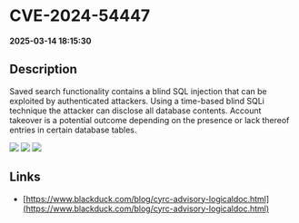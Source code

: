 # CVE-2024-54447

**2025-03-14 18:15:30**

## Description
Saved search functionality contains a blind SQL injection that can be exploited by authenticated attackers. Using a time-based blind SQLi technique the attacker can disclose all database contents. Account takeover is a potential outcome depending on the presence or lack thereof entries in certain database tables.

![](https://img.shields.io/static/v1?label=Score&message=7.1&color=red)
![](https://img.shields.io/static/v1?label=Severity&message=HIGH&color=red)
![](https://img.shields.io/static/v1?label=CWE&message=SQL&color=green)

## Links
- [https://www.blackduck.com/blog/cyrc-advisory-logicaldoc.html](https://www.blackduck.com/blog/cyrc-advisory-logicaldoc.html)
